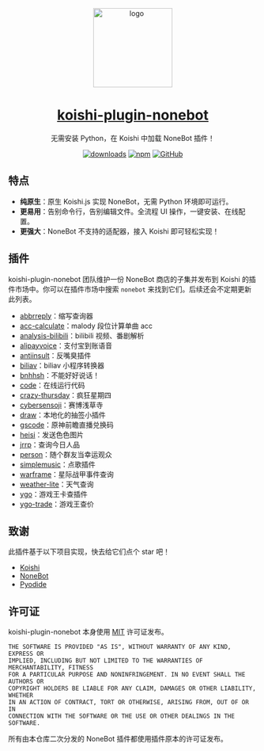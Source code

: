 <div align="center">
  <a href="https://koishi.chat/" target="_blank">
    <img width="160" src="https://nonebot.koishi.chat/logo.png" alt="logo">
  </a>
  <h1 id="koishi"><a href="https://nonebot.koishi.chat/" target="_blank">koishi-plugin-nonebot</a></h1>

无需安装 Python，在 Koishi 中加载 NoneBot 插件！

[![downloads](https://img.shields.io/npm/dm/koishi-plugin-nonebot?style=flat-square)](https://www.npmjs.com/package/koishi-plugin-nonebot)
[![npm](https://img.shields.io/npm/v/koishi-plugin-nonebot?style=flat-square)](https://www.npmjs.com/package/koishi-plugin-nonebot)
[![GitHub](https://img.shields.io/github/license/nonebotjs/koishi-plugin-nonebot?style=flat-square)](https://github.com/nonebotjs/koishi-plugin-nonebot/blob/main/LICENSE)

</div>

## 特点

- **纯原生**：原生 Koishi.js 实现 NoneBot，无需 Python 环境即可运行。
- **更易用**：告别命令行，告别编辑文件。全流程 UI 操作，一键安装、在线配置。
- **更强大**：NoneBot 不支持的适配器，接入 Koishi 即可轻松实现！

## 插件

koishi-plugin-nonebot 团队维护一份 NoneBot 商店的子集并发布到 Koishi 的插件市场中。你可以在插件市场中搜索 `nonebot` 来找到它们。后续还会不定期更新此列表。

- [abbrreply](https://github.com/anlen123/nonebot_plugin_abbrreply)：缩写查询器
- [acc-calculate](https://github.com/ohdmire/nonebot-plugin-acc-calculate)：malody 段位计算单曲 acc
- [analysis-bilibili](https://github.com/mengshouer/nonebot_plugin_analysis_bilibili)：bilibili 视频、番剧解析
- [alipayvoice](https://github.com/A-kirami/nonebot-plugin-alipayvoice)：支付宝到账语音
- [antiinsult](https://github.com/tkgs0/nonebot-plugin-antiinsult)：反嘴臭插件
- [biliav](https://github.com/knva/nonebot_plugin_biliav)：biliav 小程序转换器
- [bnhhsh](https://github.com/lgc2333/nonebot-plugin-bnhhsh)：不能好好说话！
- [code](https://github.com/yzyyz1387/nonebot_plugin_code)：在线运行代码
- [crazy-thursday](https://github.com/MinatoAquaCrews/nonebot_plugin_crazy_thursday)：疯狂星期四
- [cybersensoji](https://github.com/Raidenneox/nonebot_plugin_CyberSensoji)：赛博浅草寺
- [draw](https://github.com/bingganhe123/nonebot_plugin_draw)：本地化的抽签小插件
- [gscode](https://github.com/monsterxcn/nonebot-plugin-gscode)：原神前瞻直播兑换码
- [heisi](https://github.com/yzyyz1387/nonebot_plugin_heisi)：发送色色图片
- [jrrp](https://github.com/SkyDynamic/nonebot_plugin_jrrp)：查询今日人品
- [person](https://github.com/jcjrobert/nonebot-plugin-person)：随个群友当幸运观众
- [simplemusic](https://github.com/noneplugin/nonebot-plugin-simplemusic)：点歌插件
- [warframe](https://github.com/17TheWord/nonebot-plugin-warframe)：星际战甲事件查询
- [weather-lite](https://github.com/zjkwdy/nonebot_plugin_weather_lite)：天气查询
- [ygo](https://github.com/anlen123/nonebot_plugin_ygo)：游戏王卡查插件
- [ygo-trade](https://github.com/Kaguyaya/nonebot_plugin_ygo_trade)：游戏王查价

## 致谢

此插件基于以下项目实现，快去给它们点个 star 吧！

- [Koishi](https://github.com/koishijs/koishi)
- [NoneBot](https://github.com/nonebot/nonebot2)
- [Pyodide](https://github.com/pyodide/pyodide)

## 许可证

koishi-plugin-nonebot 本身使用 [MIT](https://github.com/nonebotjs/koishi-plugin-nonebot/blob/main/LICENSE) 许可证发布。

```
THE SOFTWARE IS PROVIDED "AS IS", WITHOUT WARRANTY OF ANY KIND, EXPRESS OR
IMPLIED, INCLUDING BUT NOT LIMITED TO THE WARRANTIES OF MERCHANTABILITY, FITNESS
FOR A PARTICULAR PURPOSE AND NONINFRINGEMENT. IN NO EVENT SHALL THE AUTHORS OR
COPYRIGHT HOLDERS BE LIABLE FOR ANY CLAIM, DAMAGES OR OTHER LIABILITY, WHETHER
IN AN ACTION OF CONTRACT, TORT OR OTHERWISE, ARISING FROM, OUT OF OR IN
CONNECTION WITH THE SOFTWARE OR THE USE OR OTHER DEALINGS IN THE SOFTWARE.
```

所有由本仓库二次分发的 NoneBot 插件都使用插件原本的许可证发布。
